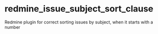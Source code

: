 # redmine_issue_subject_sort_clause
Redmine plugin for correct sorting issues by subject, when it starts with a number
